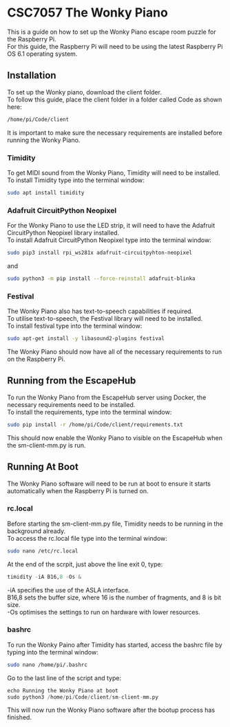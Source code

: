 # CSC7057 The Wonky Piano
This is a guide on how to set up the Wonky Piano escape room puzzle for the Raspberry Pi.  
For this guide, the Raspberry Pi will need to be using the latest Raspberry Pi OS 6.1 operating system. 

## Installation
To set up the Wonky piano, download the client folder.  
To follow this guide, place the client folder in a folder called Code as shown here:
```bash
/home/pi/Code/client
```
It is important to make sure the necessary requirements are installed before running the Wonky Piano.

### Timidity
To get MIDI sound from the Wonky Piano, Timidity will need to be installed.  
To install Timidity type into the terminal window:
 ```bash
sudo apt install timidity
```

### Adafruit CircuitPython Neopixel
For the Wonky Piano to use the LED strip, it will need to have the Adafruit CircuitPython Neopixel library installed.  
To install Adafruit CircuitPython Neopixel type into the terminal window:
``` bash
sudo pip3 install rpi_ws281x adafruit-circuitpyhton-neopixel
```
and
```bash
sudo python3 -m pip install --force-reinstall adafruit-blinka
```

### Festival
The Wonky Piano also has text-to-speech capabilities if required.  
To utilise text-to-speech, the Festival library will need to be installed.  
To install festival type into the terminal window:
```bash
sudo apt-get install -y libasound2-plugins festival
```

The Wonky Piano should now have all of the necessary requirements to run on the Raspberry Pi.

## Running from the EscapeHub

To run the Wonky Piano from the EscapeHub server using Docker, the necessary requirements need to be installed.  
To install the requirements, type into the terminal window:
```bash
sudo pip install -r /home/pi/Code/client/requirements.txt
```
This should now enable the Wonky Piano to visible on the EscapeHub when the sm-client-mm.py is run.

## Running At Boot
The Wonky Piano software will need to be run at boot to ensure it starts automatically when the Raspberry Pi is turned on.

### rc.local
Before starting the sm-client-mm.py file, Timidity needs to be running in the background already.  
To access the rc.local file type into the terminal window:
```bash
sudo nano /etc/rc.local
```
At the end of the scrpit, just above the line exit 0, type:
```python
timidity -iA B16,8 -Os &
```
-iA specifies the use of the ASLA interface.  
B16,8 sets the buffer size, where 16 is the number of fragments, and 8 is bit size.  
-Os optimises the settings to run on hardware with lower resources.

### bashrc
To run the Wonky Paino after Timidity has started, access the bashrc file by typing into the terminal window:
```bash
sudo nano /home/pi/.bashrc
```
Go to the last line of the script and type:
```python
echo Running the Wonky Piano at boot
sudo python3 /home/pi/Code/client/sm-client-mm.py
```
This will now run the Wonky Piano software after the bootup process has finished.
